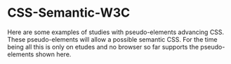 # CSS-Semantic-W3C
Here are some examples of studies with pseudo-elements advancing CSS. These pseudo-elements will allow a possible semantic CSS. For the time being all this is only on etudes and no browser so far supports the pseudo-elements shown here.
